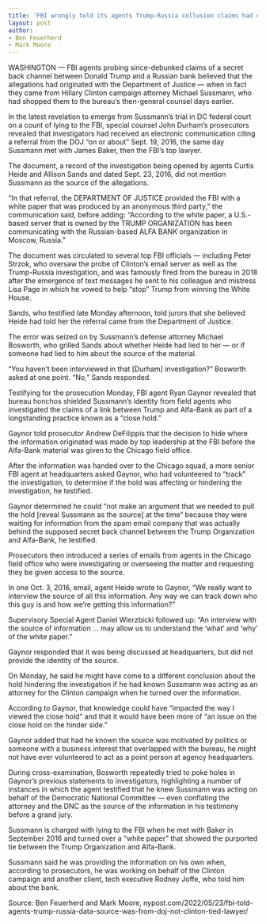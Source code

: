 ```yaml
---
title: 'FBI wrongly told its agents Trump-Russia collusion claims had come from DOJ, bombshell document reveals'
layout: post
author:
- Ben Feuerherd
- Mark Moore
---
```


WASHINGTON — FBI agents probing since-debunked claims of a secret back channel between Donald Trump and a Russian bank believed that the allegations had originated with the Department of Justice — when in fact they came from Hillary Clinton campaign attorney Michael Sussmann, who had shopped them to the bureau’s then-general counsel days earlier.

In the latest revelation to emerge from Sussmann’s trial in DC federal court on a count of lying to the FBI, special counsel John Durham’s prosecutors revealed that investigators had received an electronic communication citing a referral from the DOJ “on or about” Sept. 19, 2016, the same day Sussmann met with James Baker, then the FBI’s top lawyer.

The document, a record of the investigation being opened by agents Curtis Heide and Allison Sands and dated Sept. 23, 2016, did not mention Sussmann as the source of the allegations.

“In that referral, the DEPARTMENT OF JUSTICE provided the FBI with a white paper that was produced by an anonymous third party,” the communication said, before adding: “According to the white paper, a U.S.-based server that is owned by the TRUMP ORGANIZATION has been communicating with the Russian-based ALFA BANK organization in Moscow, Russia.”

The document was circulated to several top FBI officials — including Peter Strzok, who oversaw the probe of Clinton’s email server as well as the Trump-Russia investigation, and was famously fired from the bureau in 2018 after the emergence of text messages he sent to his colleague and mistress Lisa Page in which he vowed to help “stop” Trump from winning the White House.

Sands, who testified late Monday afternoon, told jurors that she believed Heide had told her the referral came from the Department of Justice.

The error was seized on by Sussmann’s defense attorney Michael Bosworth, who grilled Sands about whether Heide had lied to her — or if someone had lied to him about the source of the material.

“You haven’t been interviewed in that \[Durham\] investigation?” Bosworth asked at one point. “No,” Sands responded.

Testifying for the prosecution Monday, FBI agent Ryan Gaynor revealed that bureau honchos shielded Sussmann’s identity from field agents who investigated the claims of a link between Trump and Alfa-Bank as part of a longstanding practice known as a “close hold.”

Gaynor told prosecutor Andrew DeFilippis that the decision to hide where the information originated was made by top leadership at the FBI before the Alfa-Bank material was given to the Chicago field office.

After the information was handed over to the Chicago squad, a more senior FBI agent at headquarters asked Gaynor, who had volunteered to “track” the investigation, to determine if the hold was affecting or hindering the investigation, he testified.

Gaynor determined he could “not make an argument that we needed to pull the hold \[reveal Sussmann as the source\] at the time” because they were waiting for information from the spam email company that was actually behind the supposed secret back channel between the Trump Organization and Alfa-Bank, he testified.

Prosecutors then introduced a series of emails from agents in the Chicago field office who were investigating or overseeing the matter and requesting they be given access to the source.

In one Oct. 3, 2016, email, agent Heide wrote to Gaynor, “We really want to interview the source of all this information. Any way we can track down who this guy is and how we’re getting this information?”

Supervisory Special Agent Daniel Wierzbicki followed up: “An interview with the source of information … may allow us to understand the ‘what’ and ‘why’ of the white paper.”

Gaynor responded that it was being discussed at headquarters, but did not provide the identity of the source.

On Monday, he said he might have come to a different conclusion about the hold hindering the investigation if he had known Sussmann was acting as an attorney for the Clinton campaign when he turned over the information.

According to Gaynor, that knowledge could have “impacted the way I viewed the close hold” and that it would have been more of “an issue on the close hold on the hinder side.”

Gaynor added that had he known the source was motivated by politics or someone with a business interest that overlapped with the bureau, he might not have ever volunteered to act as a point person at agency headquarters.

During cross-examination, Bosworth repeatedly tried to poke holes in Gaynor’s previous statements to investigators, highlighting a number of instances in which the agent testified that he knew Sussmann was acting on behalf of the Democratic National Committee — even conflating the attorney and the DNC as the source of the information in his testimony before a grand jury.

Sussmann is charged with lying to the FBI when he met with Baker in September 2016 and turned over a “white paper” that showed the purported tie between the Trump Organization and Alfa-Bank.

Sussmann said he was providing the information on his own when, according to prosecutors, he was working on behalf of the Clinton campaign and another client, tech executive Rodney Joffe, who told him about the bank.

Source: Ben Feuerherd and Mark Moore, nypost.com/2022/05/23/fbi-told-agents-trump-russia-data-source-was-from-doj-not-clinton-tied-lawyer/
